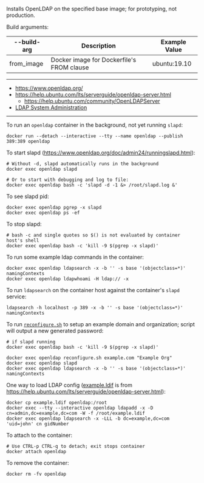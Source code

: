 Installs OpenLDAP on the specified base image; for prototyping, not
production.

Build arguments:

--build-arg | Description | Example Value
--- | --- | ---
from_image | Docker image for Dockerfile's FROM clause | ubuntu:19.10

---

- https://www.openldap.org/
- https://help.ubuntu.com/lts/serverguide/openldap-server.html
  - https://help.ubuntu.com/community/OpenLDAPServer
- [LDAP System Administration](https://learning.oreilly.com/library/view/ldap-system-administration/1565924916/)

---
To run an ```openldap``` container in the background, not yet running
```slapd```:

```shell script
docker run --detach --interactive --tty --name openldap --publish 389:389 openldap
```

To start slapd (https://www.openldap.org/doc/admin24/runningslapd.html):
```shell script
# Without -d, slapd automatically runs in the background
docker exec openldap slapd

# Or to start with debugging and log to file:
docker exec openldap bash -c 'slapd -d -1 &> /root/slapd.log &'
```

To see slapd pid:
```shell script
docker exec openldap pgrep -x slapd
docker exec openldap ps -ef
```

To stop slapd:
```shell script
# bash -c and single quotes so $() is not evaluated by container host's shell
docker exec openldap bash -c 'kill -9 $(pgrep -x slapd)'
```

To run some example ldap commands in the container:
```shell script
docker exec openldap ldapsearch -x -b '' -s base '(objectclass=*)' namingContexts
docker exec openldap ldapwhoami -H ldap:// -x
```

To run ```ldapsearch``` on the container host against the container's
```slapd``` service:
```shell script
ldapsearch -h localhost -p 389 -x -b '' -s base '(objectclass=*)' namingContexts
```

To run [```reconfigure.sh```](image_files/reconfigure.sh) to setup an example
domain and organization; script will output a new generated password:
```shell script
# if slapd running
docker exec openldap bash -c 'kill -9 $(pgrep -x slapd)'

docker exec openldap reconfigure.sh example.com "Example Org"
docker exec openldap slapd
docker exec openldap ldapsearch -x -b '' -s base '(objectclass=*)' namingContexts
```

One way to load LDAP config ([example.ldif](example.ldif) is from https://help.ubuntu.com/lts/serverguide/openldap-server.html):
```shell script
docker cp example.ldif openldap:/root
docker exec --tty --interactive openldap ldapadd -x -D cn=admin,dc=example,dc=com -W -f /root/example.ldif
docker exec openldap ldapsearch -x -LLL -b dc=example,dc=com 'uid=john' cn gidNumber
```

To attach to the container:
```shell script
# Use CTRL-p CTRL-q to detach; exit stops container
docker attach openldap
```

To remove the container:
```shell script
docker rm -fv openldap
```

